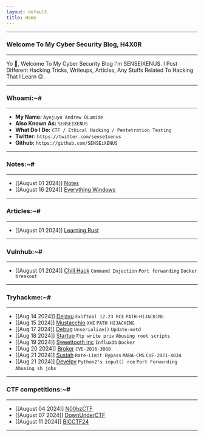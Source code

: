 ```yaml
---
layout: default
title: Home
---
```


* * *
### Welcome To My Cyber Security Blog, H4X0R 
* * *

Yo 👋, Welcome To My Cyber Security Blog I'm SENSEIXENUS. I Post Different Hacking Tricks, Writeups, Articles, Any Stuffs Related To Hacking That I Learn 😉. 

* * *
### Whoami:~#
* * *

- **My Name:**    `Ayejuyo Andrew OLumide`
- **Also Known As:** `SENSEIXENUS`
- **What Do I Do:**  `CTF / Ethical Hacking / Pentetration Testing`
- **Twitter:** `https://twitter.com/sense1xenus`
- **Github:** `https://github.com/SENSEiXENUS`

* * *
### **Notes:~#**
* * *

- [[August 01 2024]] [Notes](https://senseixenus.github.io/posts/Notes/Notes.html)
- [[August 16 2024]] [Everything Windows](https://senseixenus.github.io/posts/Windows/Learning-Windows.html)
  
* * *

### **Articles:~#**
* * *

- [[August 01 2024]] [Learning Rust](https://senseixenus.github.io/posts/Rust/Learning_Rust.html)

* * *

### **Vulnhub:~#**
* * *

- [[August 01 2024]] [Chill Hack](https://senseixenus.github.io/posts/ctf/vulnhub/chillhack.html) ``Command Injection`` ``Port forwarding`` ``Docker breakout``

* * *

### **Tryhackme:~#**
* * *

- [[Aug 14 2024]] [Dejavu](https://senseixenus.github.io/posts/ctf/THM/dejavu.html) ``Exiftool 12.23 RCE`` ``PATH-HIJACKING``
- [[Aug 15 2024]] [Mustacchio](https://senseixenus.github.io/posts/ctf/THM/Mustacchio.html) ``XXE`` ``PATH HIJACKING``
- [[Aug 17 2024]] [Debug](https://senseixenus.github.io/posts/ctf/THM/debug.html) ``Unserialize()`` ``Update-motd``
- [[Aug 18 2024]] [Startup](https://senseixenus.github.io/posts/ctf/THM/startup.html) ``Ftp write priv`` ``Abusing root scripts``
- [[Aug 19 2024]] [Sweettooth inc](https://senseixenus.github.io/posts/ctf/THM/sweettoothinc.html) ``Influxdb`` ``Docker``
- [[Aug 20 2024]] [Broker](https://senseixenus.github.io/posts/ctf/THM/broker.html) ``CVE-2016-3088``
- [[Aug 21 2024]] [Sustah](https://senseixenus.github.io/posts/ctf/THM/sustah.html) ``Rate-Limit Bypass`` ``MARA-CMS`` ``CVE-2021-4034``
- [[Aug 21 2024]] [Develpy](https://senseixenus.github.io/posts/ctf/THM/develpy.html) ``Python2's input() rce`` ``Port Forwarding`` ``Abusing sh jobs``

* * *
  

### **CTF competitions:~#**
* * *

- [[August 04 2024]] [N00bzCTF](https://senseixenus.github.io/posts/ctf/n00bzctf/writeup.html)
- [[August 07 2024]] [DownUnderCTF](https://senseixenus.github.io/posts/ctf/DownUnderCTF/writeup.html)
- [[August 11 2024]] [BICCTF24](https://senseixenus.github.io/posts/ctf/BICTF2024/writeup.html)
    
* * *
